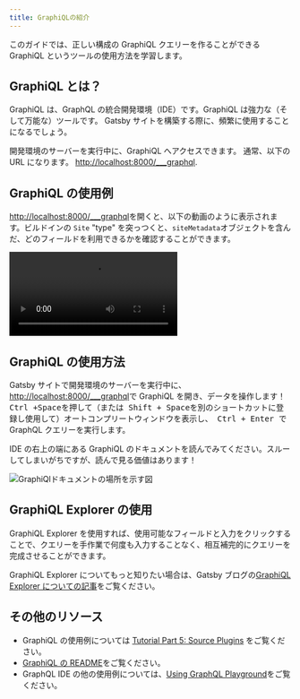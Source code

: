 ```yaml
---
title: GraphiQLの紹介
---
```


このガイドでは、正しい構成の GraphiQL クエリーを作ることができる GraphiQL というツールの使用方法を学習します。

## GraphiQL とは？

GraphiQL は、GraphQL の統合開発環境（IDE）です。GraphiQL は強力な（そして万能な）ツールです。
Gatsby サイトを構築する際に、頻繁に使用することになるでしょう。

開発環境のサーバーを実行中に、GraphiQL へアクセスできます。
通常、以下の URL になります。
<http://localhost:8000/___graphql>.

## GraphiQL の使用例

<http://localhost:8000/___graphql>を開くと、以下の動画のように表示されます。ビルドインの `Site` "type" を突っつくと、`siteMetadata`オブジェクトを含んだ、どのフィールドを利用できるかを確認することができます。

<video controls="controls" autoplay="true" loop="true">
  <source type="video/mp4" src="/graphiql-explore.mp4" />
  <p>お使いのブラウザは、video要素をサポートしていません。</p>
</video>

## GraphiQL の使用方法

Gatsby サイトで開発環境のサーバーを実行中に、<http://localhost:8000/___graphql>で GraphiQL を開き、データを操作します！ <kbd> Ctrl +Space</kbd>を押して（または<kbd> Shift + Space</kbd>を別のショートカットに登録し使用して）オートコンプリートウィンドウを表示し、<kbd> Ctrl + Enter </kbd>で GraphQL クエリーを実行します。

IDE の右上の端にある GraphiQL のドキュメントを読んでみてください。スルーしてしまいがちですが、読んで見る価値はあります！

![GraphiQlドキュメントの場所を示す図](./images/graphiql-docs.png)

## GraphiQL Explorer の使用

GraphiQL Explorer を使用すれば、使用可能なフィールドと入力をクリックすることで、クエリーを手作業で何度も入力することなく、相互補完的にクエリーを完成させることができます。

<EggheadEmbed
  lessonLink="https://egghead.io/lessons/gatsby-build-a-graphql-query-using-gatsby-s-graphiql-explorer"
  lessonTitle="Build a GraphQL Query using Gatsbyâ€™s GraphiQL Explorer"
/>

GraphiQL Explorer についてもっと知りたい場合は、Gatsby ブログの[GraphiQL Explorer についての記事](/blog/2019-06-03-integrating-graphiql-explorer/)をご覧ください。

## その他のリソース

- GraphiQL の使用例については [Tutorial Part 5: Source Plugins](/tutorial/part-five/) をご覧ください。
- [GraphiQL の README](https://github.com/graphql/graphiql)をご覧ください。
- GraphQL IDE の他の使用例については、[Using GraphQL Playground](/docs/using-graphql-playground/)をご覧ください。
